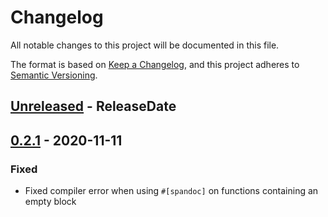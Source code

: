 # Changelog
All notable changes to this project will be documented in this file.

The format is based on [Keep a Changelog](https://keepachangelog.com/en/1.0.0/),
and this project adheres to [Semantic Versioning](https://semver.org/spec/v2.0.0.html).

<!-- next-header -->

## [Unreleased] - ReleaseDate

## [0.2.1] - 2020-11-11
### Fixed
- Fixed compiler error when using `#[spandoc]` on functions containing an
  empty block

<!-- next-url -->
[Unreleased]: https://github.com/yaahc/spandoc/compare/v0.2.1...HEAD
[0.2.1]: https://github.com/yaahc/spandoc/releases/tag/v0.2.1
